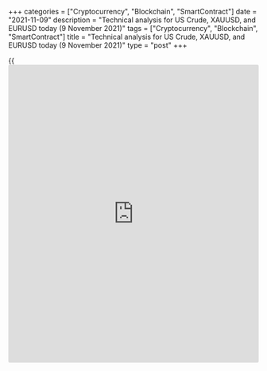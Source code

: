 +++
categories = ["Cryptocurrency", "Blockchain", "SmartContract"]
date = "2021-11-09"
description = "Technical analysis for US Crude, XAUUSD, and EURUSD today (9 November 2021)"
tags = ["Cryptocurrency", "Blockchain", "SmartContract"]
title = "Technical analysis for US Crude, XAUUSD, and EURUSD today (9 November 2021)"
type = "post"
+++

{{<iframe id="large-banner" src="https://www.bounty.group/#slide=25.0" width="100%" height="600" scrolling="no" style="border: 0px solid rgb(216, 221, 230); border-radius: 3px;">}}

2021-11-09

2021-11-09

Short-term analysis for oil, gold, and EURUSD for 09.11.2021Alex
Rodionov

I welcome my fellow traders! I have made a price forecast for US Crude,
XAUUSD, and EURUSD using a combination of margin zones methodology and
technical analysis. Based on the market analysis, I suggest entry
signals for intraday traders.

Today at the Asian session, the euro has reached the Intermediary Zone
1.1610 - 1.1601.

The article covers the following subjects:

## Oil price forecast for today: USCrude analysis

Yesterday, oil tested a strong support Additional Zone 80.47 - 80.35.
This led to a buyers' reaction. The price increased slightly, but the
local high hasn't been updated.

Today oil continues to trade in a short-term uptrend with the target at
level 81.95. I recommend looking for purchases in the zone of 80.47 -
78.94.

The breakout of the Intermediary Zone and price consolidation below is
required for oil sales. In this case, the trend will reverse down, so
consider short trades with the target in the lower Target Zone 76.65 -
76.14.

### [USCrude][1] trading ideas for today:

Buy in the zone of 80.47 - 78.94. TakeProfit: 81.95. StopLoss: 78.53.

* * *

## Gold price forecast for today: XAUUSD analysis

The gold price is rising in a short-term uptrend. Yesterday, the Gold
Zone 1816 - 1815 was broken out. The price consolidated above the level
of 1821. The next growth target is Target Zone 2 1837 - 1833.

I recommend considering new gold purchases on correction at strong
levels such as Additional Zone 1817 - 1816 and Intermediary Zone 1808 -
1806. The latter serves as the trend border. After it is broken out, the
trend will reverse down, and it will be profitable to consider gold
sales.

### [XAUUSD][2] trading ideas for today:

  1. Buy according to the pattern in Additional Zone 1817 - 1816. TakeProfit: Target Zone 2 1837 - 1833. StopLoss: according to the pattern rules.

  2. Buy according to the pattern in Intermediary Zone 1808 - 1806. TakeProfit: Target Zone 2 1837 - 1833. StopLoss: according to the pattern rules.

* * *

## Euro/Dollar forecast for today: EURUSD analysis

Today at the Asian session, the euro has reached the Intermediary Zone
1.1610 - 1.1601, which serves as the border of the short-term downtrend.
Today, I suggest looking for sales in the zone according to the pattern
with the target at level 1.1514. There is no sell pattern at the moment.

If the Intermediary Zone is broken out upside and the price closes
higher at the US trading session, then the short-term trend will reverse
up. In this case, look for euro purchases with the target in the upper
Target Zone 1.1707 - 1.1689.

### [EURUSD][3] trading ideas for today:

Sell according to the pattern in Intermediary Zone 1.1610 - 1.1601.
TakeProfit: 1.1514. StopLoss: according to the pattern rules.

* * *

P.S. Did you like my article? Share it in social networks: it will be
the best “thank you" :)

Ask me questions and comment below. I’ll be glad to answer your
questions and give necessary explanations.

 **Useful links:**

  * I recommend trying to trade with a reliable broker [here][4]. The system allows you to trade by yourself or copy successful traders from all across the globe.
  * Use my promo-code BLOG for getting deposit bonus 50% on LiteForex platform. Just enter this code in the appropriate field while [depositing][5] your trading account.
  * Telegram chat for traders: <t.me/liteforexengchat>. We are sharing the signals and trading experience
  * Telegram channel with high-quality analytics, Forex reviews, training articles, and other useful things for traders <t.me/liteforex>

## Price chart of EURUSD in real time mode

The content of this article reflects the author’s opinion and does not
necessarily reflect the official position of LiteForex. The material
published on this page is provided for informational purposes only and
should not be considered as the provision of investment advice for the
purposes of Directive 2004/39/EC.

Rate this article:

{{value}}

( {{count}} {{title}} )

   1. my.liteforex.com/trading?type=oil
   2. my.liteforex.com/trading/chart?symbol=XAUUSD
   3. my.liteforex.com/trading/chart?symbol=EURUSD
   4. my.liteforex.com/?category=analysts-opinions&slug=short-term-analysis-for-oil-gold-and-eurusd-for-09112021&openPopup=%2Fregistration%2Fpopup&utm_source=blog&utm_medium=article&utm_campaign=bonus
   5. my.liteforex.com/deposit/?category=analysts-opinions&slug=short-term-analysis-for-oil-gold-and-eurusd-for-09112021&promo_code=BLOG&utm_source=blog&utm_medium=article&utm_campaign=bonus